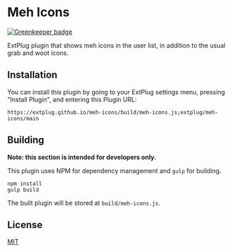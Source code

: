 Meh Icons
=========

[![Greenkeeper badge](https://badges.greenkeeper.io/extplug/meh-icons.svg)](https://greenkeeper.io/)

ExtPlug plugin that shows meh icons in the user list, in addition to the usual
grab and woot icons.

## Installation

You can install this plugin by going to your ExtPlug settings menu, pressing
"Install Plugin", and entering this Plugin URL:

```
https://extplug.github.io/meh-icons/build/meh-icons.js;extplug/meh-icons/main
```

## Building

**Note: this section is intended for developers only.**

This plugin uses NPM for dependency management and `gulp` for building.

```
npm install
gulp build
```

The built plugin will be stored at `build/meh-icons.js`.

## License

[MIT](./LICENSE)

